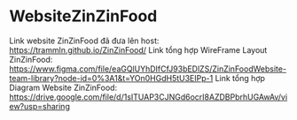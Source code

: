 # WebsiteZinZinFood
Link website ZinZinFood đã đưa lên host: https://trammln.github.io/ZinZinFood/<space><space>
Link tổng hợp WireFrame Layout ZinZinFood: https://www.figma.com/file/eaGQlUYhDIfCfJ93bEDlZS/ZinZinFoodWebsite-team-library?node-id=0%3A1&t=YOn0HGdH5tU3EIPp-1<space><space>
Link tổng hợp Diagram Website ZinZinFood: https://drive.google.com/file/d/1sITUAP3CJNGd6ocrI8AZDBPbrhUGAwAv/view?usp=sharing<space><space>
